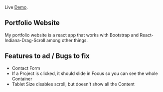 Live [Demo](https://www.philippniestroj.com).

## Portfolio Website
My portfolio website is a react app that works with Bootstrap and React-Indiana-Drag-Scroll among other things.

## Features to ad / Bugs to fix
- Contact Form 
- If a Project is clicked, it should slide in Focus so you can see the whole Container
- Tablet Size disables scroll, but doesn't show all the Content
